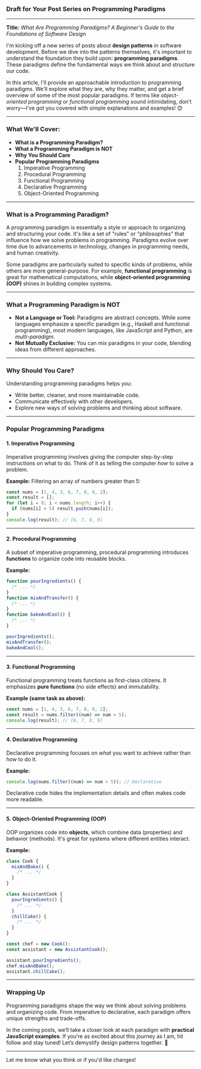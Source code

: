 ### Draft for Your Post Series on Programming Paradigms

---

**Title:** _What Are Programming Paradigms? A Beginner's Guide to the Foundations of Software Design_

I'm kicking off a new series of posts about **design patterns** in software development. Before we dive into the patterns themselves, it's important to understand the foundation they build upon: **programming paradigms**. These paradigms define the fundamental ways we think about and structure our code.

In this article, I'll provide an approachable introduction to programming paradigms. We'll explore what they are, why they matter, and get a brief overview of some of the most popular paradigms. If terms like _object-oriented programming_ or _functional programming_ sound intimidating, don’t worry—I’ve got you covered with simple explanations and examples! 😊

---

### What We'll Cover:

- **What is a Programming Paradigm?**
- **What a Programming Paradigm is NOT**
- **Why You Should Care**
- **Popular Programming Paradigms**
  1. Imperative Programming
  2. Procedural Programming
  3. Functional Programming
  4. Declarative Programming
  5. Object-Oriented Programming

---

### What is a Programming Paradigm?

A programming paradigm is essentially a style or approach to organizing and structuring your code. It's like a set of "rules" or "philosophies" that influence how we solve problems in programming. Paradigms evolve over time due to advancements in technology, changes in programming needs, and human creativity.

Some paradigms are particularly suited to specific kinds of problems, while others are more general-purpose. For example, **functional programming** is great for mathematical computations, while **object-oriented programming (OOP)** shines in building complex systems.

---

### What a Programming Paradigm is NOT

- **Not a Language or Tool:** Paradigms are abstract concepts. While some languages emphasize a specific paradigm (e.g., Haskell and functional programming), most modern languages, like JavaScript and Python, are _multi-paradigm_.
- **Not Mutually Exclusive:** You can mix paradigms in your code, blending ideas from different approaches.

---

### Why Should You Care?

Understanding programming paradigms helps you:

- Write better, cleaner, and more maintainable code.
- Communicate effectively with other developers.
- Explore new ways of solving problems and thinking about software.

---

### Popular Programming Paradigms

#### 1. **Imperative Programming**

Imperative programming involves giving the computer step-by-step instructions on what to do. Think of it as telling the computer _how_ to solve a problem.

**Example:** Filtering an array of numbers greater than 5:

```javascript
const nums = [1, 4, 3, 6, 7, 8, 9, 2];
const result = [];
for (let i = 0; i < nums.length; i++) {
  if (nums[i] > 5) result.push(nums[i]);
}
console.log(result); // [6, 7, 8, 9]
```

---

#### 2. **Procedural Programming**

A subset of imperative programming, procedural programming introduces **functions** to organize code into reusable blocks.

**Example:**

```javascript
function pourIngredients() {
  /* ... */
}
function mixAndTransfer() {
  /* ... */
}
function bakeAndCool() {
  /* ... */
}

pourIngredients();
mixAndTransfer();
bakeAndCool();
```

---

#### 3. **Functional Programming**

Functional programming treats functions as first-class citizens. It emphasizes **pure functions** (no side effects) and immutability.

**Example (same task as above):**

```javascript
const nums = [1, 4, 3, 6, 7, 8, 9, 2];
const result = nums.filter((num) => num > 5);
console.log(result); // [6, 7, 8, 9]
```

---

#### 4. **Declarative Programming**

Declarative programming focuses on _what_ you want to achieve rather than _how_ to do it.

**Example:**

```javascript
console.log(nums.filter((num) => num > 5)); // Declarative
```

Declarative code hides the implementation details and often makes code more readable.

---

#### 5. **Object-Oriented Programming (OOP)**

OOP organizes code into **objects**, which combine data (properties) and behavior (methods). It's great for systems where different entities interact.

**Example:**

```javascript
class Cook {
  mixAndBake() {
    /* ... */
  }
}

class AssistantCook {
  pourIngredients() {
    /* ... */
  }
  chillCake() {
    /* ... */
  }
}

const chef = new Cook();
const assistant = new AssistantCook();

assistant.pourIngredients();
chef.mixAndBake();
assistant.chillCake();
```

---

### Wrapping Up

Programming paradigms shape the way we think about solving problems and organizing code. From imperative to declarative, each paradigm offers unique strengths and trade-offs.

In the coming posts, we’ll take a closer look at each paradigm with **practical JavaScript examples**. If you’re as excited about this journey as I am, hit follow and stay tuned! Let’s demystify design patterns together. 🙌

---

Let me know what you think or if you'd like changes!
